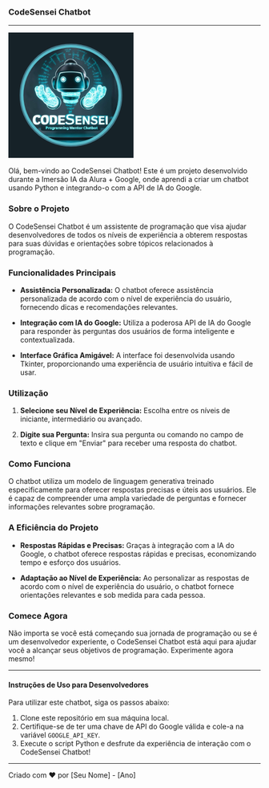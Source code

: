 ### CodeSensei Chatbot

---

![Logo do CodeSensei](img/logo2.png)

Olá, bem-vindo ao CodeSensei Chatbot! Este é um projeto desenvolvido durante a Imersão IA da Alura + Google, onde aprendi a criar um chatbot usando Python e integrando-o com a API de IA do Google.

### Sobre o Projeto

O CodeSensei Chatbot é um assistente de programação que visa ajudar desenvolvedores de todos os níveis de experiência a obterem respostas para suas dúvidas e orientações sobre tópicos relacionados à programação.

### Funcionalidades Principais

- **Assistência Personalizada:** O chatbot oferece assistência personalizada de acordo com o nível de experiência do usuário, fornecendo dicas e recomendações relevantes.
  
- **Integração com IA do Google:** Utiliza a poderosa API de IA do Google para responder às perguntas dos usuários de forma inteligente e contextualizada.
  
- **Interface Gráfica Amigável:** A interface foi desenvolvida usando Tkinter, proporcionando uma experiência de usuário intuitiva e fácil de usar.

### Utilização

1. **Selecione seu Nível de Experiência:** Escolha entre os níveis de iniciante, intermediário ou avançado.
  
2. **Digite sua Pergunta:** Insira sua pergunta ou comando no campo de texto e clique em "Enviar" para receber uma resposta do chatbot.

### Como Funciona

O chatbot utiliza um modelo de linguagem generativa treinado especificamente para oferecer respostas precisas e úteis aos usuários. Ele é capaz de compreender uma ampla variedade de perguntas e fornecer informações relevantes sobre programação.

### A Eficiência do Projeto

- **Respostas Rápidas e Precisas:** Graças à integração com a IA do Google, o chatbot oferece respostas rápidas e precisas, economizando tempo e esforço dos usuários.
  
- **Adaptação ao Nível de Experiência:** Ao personalizar as respostas de acordo com o nível de experiência do usuário, o chatbot fornece orientações relevantes e sob medida para cada pessoa.

### Comece Agora

Não importa se você está começando sua jornada de programação ou se é um desenvolvedor experiente, o CodeSensei Chatbot está aqui para ajudar você a alcançar seus objetivos de programação. Experimente agora mesmo!

--- 

#### Instruções de Uso para Desenvolvedores

Para utilizar este chatbot, siga os passos abaixo:

1. Clone este repositório em sua máquina local.
2. Certifique-se de ter uma chave de API do Google válida e cole-a na variável `GOOGLE_API_KEY`.
3. Execute o script Python e desfrute da experiência de interação com o CodeSensei Chatbot!

--- 

Criado com ❤️ por [Seu Nome] - [Ano]
 
